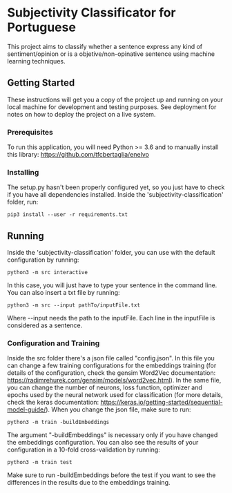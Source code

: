 # Subjectivity Classificator for Portuguese

This project aims to classify whether a sentence express any kind of sentiment/opinion or is a objetive/non-opinative sentence using machine learning techniques.

## Getting Started

These instructions will get you a copy of the project up and running on your local machine for development and testing purposes. See deployment for notes on how to deploy the project on a live system.

### Prerequisites

To run this application, you will need Python >= 3.6 and to manually install this library: https://github.com/tfcbertaglia/enelvo

### Installing
The setup.py hasn't been properly configured yet, so you just have to check if you have all dependencies installed. Inside the 'subjectivity-classification' folder, run:
```
pip3 install --user -r requirements.txt
```

## Running

Inside the 'subjectivity-classification' folder, you can use with the default configuration by running:
```
python3 -m src interactive
```
In this case, you will just have to type your sentence in the command line.
You can also insert a txt file by running:
```
python3 -m src --input pathTo/inputFile.txt
```
Where --input needs the path to the inputFile. Each line in the inputFile is considered as a sentence.


### Configuration and Training

Inside the src folder there's a json file called "config.json". In this file you can change a few training configurations for the embeddings training (for details of the configuration, check the gensim Word2Vec documentation: https://radimrehurek.com/gensim/models/word2vec.html). In the same file, you can change the number of neurons, loss function, optimizer and epochs used by the neural network used for classification (for more details, check the keras documentation: https://keras.io/getting-started/sequential-model-guide/).
When you change the json file, make sure to run:
```
python3 -m train -buildEmbeddings
```
The argument "-buildEmbeddings" is necessary only if you have changed the embeddings configuration.
You can also see the results of your configuration in a 10-fold cross-validation by running:
```
python3 -m train test
```
Make sure to run -buildEmbeddings before the test if you want to see the differences in the results due to the embeddings training.

